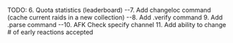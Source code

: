 TODO:
6. Quota statistics (leaderboard)
--7. Add changeloc command (cache current raids in a new collection)
--8. Add .verify command
9. Add .parse command
--10. AFK Check specify channel
11. Add ability to change # of early reactions accepted